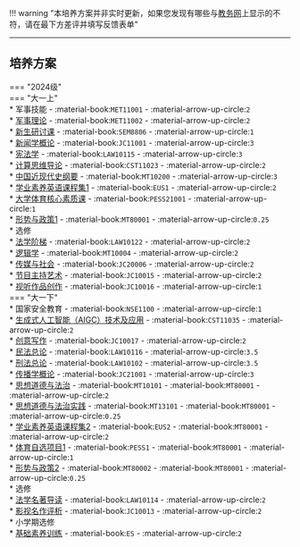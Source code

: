 !!! warning "本培养方案并非实时更新，如果您发现有哪些与[教务网](https://my.cqu.edu.cn)上显示的不符，请在最下方差评并填写反馈表单"

---

## 培养方案

=== "2024级"  
    === "大一上"  
        * 军事技能 - :material-book:`MET11001` - :material-arrow-up-circle:`2`  
        * [军事理论](../../../course/军事理论.md) - :material-book:`MET11002` - :material-arrow-up-circle:`2`  
        * [新生研讨课](../../../course/新生研讨课.md) - :material-book:`SEM8806` - :material-arrow-up-circle:`1`  
        * [新闻学概论](../../../course/新闻学概论.md) - :material-book:`JC11001` - :material-arrow-up-circle:`3`  
        * [宪法学](../../../course/宪法学.md) - :material-book:`LAW10115` - :material-arrow-up-circle:`3`  
        * [计算思维导论](../../../course/计算思维导论.md) - :material-book:`CST11023` - :material-arrow-up-circle:`2`  
        * [中国近现代史纲要](../../../course/中国近现代史纲要.md) - :material-book:`MT10200` - :material-arrow-up-circle:`3`  
        * [学业素养英语课程集1](../../../course/英语.md) - :material-book:`EUS1` - :material-arrow-up-circle:`2`  
        * [大学体育核心素质课](../../../course/体育.md) - :material-book:`PESS21001` - :material-arrow-up-circle:`1`  
        * [形势与政策1](../../../course/形势与政策.md) - :material-book:`MT80001` - :material-arrow-up-circle:`0.25`  
        * 选修  
            * [法学阶梯](../../../course/法学阶梯.md) - :material-book:`LAW10122` - :material-arrow-up-circle:`2`  
            * [逻辑学](../../../course/逻辑学.md) - :material-book:`MT10004` - :material-arrow-up-circle:`2`  
            * [传媒与社会](../../../course/传媒与社会.md) - :material-book:`JC20006` - :material-arrow-up-circle:`2`  
            * [节目主持艺术](../../../course/节目主持艺术.md) - :material-book:`JC10015` - :material-arrow-up-circle:`2`  
            * [视听作品创作](../../../course/视听作品创作.md) - :material-book:`JC10016` - :material-arrow-up-circle:`1`  
    === "大一下"  
        * 国家安全教育 - :material-book:`NSE1100` - :material-arrow-up-circle:`1`  
        * [生成式人工智能（AIGC）技术及应用](../../../course/生成式人工智能（AIGC）技术及应用.md) - :material-book:`CST11035` - :material-arrow-up-circle:`2`  
        * [创意写作](../../../course/创意写作.md) - :material-book:`JC10017` - :material-arrow-up-circle:`2`  
        * [民法总论](../../../course/民法总论.md) - :material-book:`LAW10116` - :material-arrow-up-circle:`3.5`  
        * [刑法总论](../../../course/刑法总论.md) - :material-book:`LAW10102` - :material-arrow-up-circle:`3.5`  
        * [传播学概论](../../../course/传播学概论.md) - :material-book:`JC21001` - :material-arrow-up-circle:`3`  
        * [思想道德与法治](../../../course/思想道德与法治.md) - :material-book:`MT10101` - :material-book:`MT80001` - :material-arrow-up-circle:`2`  
        * [思想道德与法治实践](../../../course/思想道德与法治实践.md) - :material-book:`MT13101` - :material-book:`MT80001` - :material-arrow-up-circle:`0.25`  
        * [学业素养英语课程集2](../../../course/英语.md) - :material-book:`EUS2` - :material-book:`MT80001` - :material-arrow-up-circle:`2`  
        * [体育自选项目1](../../../course/体育.md) - :material-book:`PESS1` - :material-book:`MT80001` - :material-arrow-up-circle:`1`  
        * [形势与政策2](../../../course/形势与政策.md) - :material-book:`MT80002` - :material-book:`MT80001` - :material-arrow-up-circle:`0.25`  
        * 选修  
            * [法学名著导读](../../../course/法学名著导读.md) - :material-book:`LAW10114` - :material-arrow-up-circle:`2`  
            * [影视名作评析](../../../course/影视名作评析.md) - :material-book:`JC10013` - :material-arrow-up-circle:`2`  
        * 小学期选修  
            * [基础素养训练](../../../course/基础素养训练.md) - :material-book:`ES` - :material-arrow-up-circle:`2`  